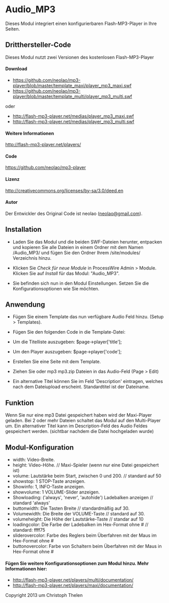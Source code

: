 Audio_MP3
=========

Dieses Modul integriert einen konfigurierbaren Flash-MP3-Player in Ihre Seiten.
 
## Dritthersteller-Code
Dieses Modul nutzt zwei Versionen des kostenlosen Flash-MP3-Player

#### Download
- https://github.com/neolao/mp3-player/blob/master/template_maxi/player_mp3_maxi.swf
- https://github.com/neolao/mp3-player/blob/master/template_multi/player_mp3_multi.swf

oder

- http://flash-mp3-player.net/medias/player_mp3_maxi.swf
- http://flash-mp3-player.net/medias/player_mp3_multi.swf

#### Weitere Informationen
http://flash-mp3-player.net/players/

#### Code
https://github.com/neolao/mp3-player

#### Lizenz
http://creativecommons.org/licenses/by-sa/3.0/deed.en

#### Autor
Der Entwickler des Original Code ist neolao (neolao@gmail.com).


## Installation

- Laden Sie das Modul und die beiden SWF-Dateien herunter, entpacken und kopieren Sie alle Dateien in einem Ordner mit dem Namen /Audio_MP3/ und fügen Sie den Ordner Ihrem /site/modules/ Verzeichnis hinzu.

- Klicken Sie *Check für neue Module* in ProcessWire Admin > Module. Klicken Sie auf *Install* für das Modul: "Audio_MP3".

- Sie befinden sich nun in den Modul Einstellungen. Setzen Sie die Konfigurationsoptionen wie Sie möchten.


## Anwendung

- Fügen Sie einem Template das nun verfügbare Audio Feld hinzu. (Setup > Templates).

- Fügen Sie den folgenden Code in die Template-Datei:
- Um die Titelliste auszugeben: $page->player['title'];
- Um den Player auszugeben: $page->player['code'];

- Erstellen Sie eine Seite mit dem Template.

- Ziehen Sie oder mp3 mp3.zip Dateien in das Audio-Feld (Page > Edit)
- Ein alternative Titel können Sie im Feld 'Description' eintragen, welches nach dem Dateiupload erscheint. Standardtitel ist der Dateiname.

## Funktion

Wenn Sie nur eine mp3 Datei gespeichert haben wird der Maxi-Player geladen. Bei 2 oder mehr Dateien schaltet das Modul auf den Multi-Player um. Ein alternativer Titel kann im Description-Feld des Audio Feldes gespeichert werden. (sichtbar nachdem die Datei hochgeladen wurde)


## Modul-Konfiguration

- width: Video-Breite.
- height: Video-Höhe. // Maxi-Spieler (wenn nur eine Datei gespeichert ist)
- volume: Lautstärke beim Start, zwischen 0 und 200. // standard auf 50
- showstop: 1 STOP-Taste anzeigen.
- Showinfo: 1, INFO-Taste anzeigen.
- showvolume: 1 VOLUME-Slider anzeigen.
- Showloading: ('always', 'never', 'autohide') Ladebalken anzeigen // standard 'always'
- buttonwidth: Die Tasten Breite // standardmäßig auf 30.
- Volumewidth: Die Breite der VOLUME-Taste // standard auf 30.
- volumeheight: Die Höhe der Lautstärke-Taste // standar auf 10
- loadingcolor: Die Farbe der Ladebalken im Hex-Format ohne # // standard: ffff75
- sliderovercolor: Farbe des Reglers beim Überfahren mit der Maus im Hex-Format ohne #
- buttonovercolor: Farbe von Schaltern beim Überfahren mit der Maus in Hex-Format ohne #


#### Fügen Sie weitere Konfigurationsoptionen zum Modul hinzu. Mehr Informationen hier:

- http://flash-mp3-player.net/players/multi/documentation/
- http://flash-mp3-player.net/players/maxi/documentation/

Copyright 2013 um Christoph Thelen